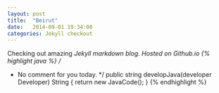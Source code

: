 ```yaml
---
layout: post
title:  "Beirut"
date:   2014-09-01 19:34:00
categories: Jekyll checkout
---
```

Checking out amazing **Jekyll* markdown blog. Hosted on Github.io
{% highlight java %}
/*
* No comment for you today.
 */
public string developJava(developer Developer) String {
  return new JavaCode();
}
{% endhighlight %}